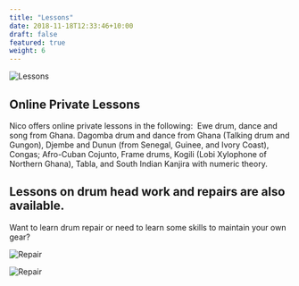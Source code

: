```yaml
---
title: "Lessons"
date: 2018-11-18T12:33:46+10:00
draft: false
featured: true
weight: 6
---
```


![Lessons](/images/workshops/4.jpg)

## Online Private Lessons
Nico offers online private lessons in the following:
‍
Ewe drum, dance and song from Ghana.
Dagomba drum and dance from Ghana (Talking drum and Gungon), Djembe and Dunun (from Senegal, Guinee, and Ivory Coast),
‍
Congas; Afro-Cuban Cojunto,
Frame drums,
Kogili (Lobi Xylophone of Northern Ghana),
Tabla, and South Indian Kanjira with numeric theory.

## Lessons on drum head work and repairs are also available.
Want to learn drum repair or need to learn some skills to maintain your own gear?

![Repair](/images/illustrations/repair2.jpg)

![Repair](/images/illustrations/repair.jpg)
‍